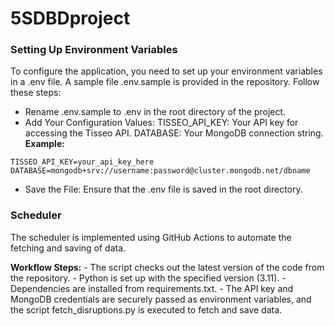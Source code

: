 # 5SDBDproject

### Setting Up Environment Variables

To configure the application, you need to set up your environment variables in a .env file. A sample file .env.sample is provided in the repository. Follow these steps:

- Rename .env.sample to .env in the root directory of the project.
- Add Your Configuration Values:
        TISSEO_API_KEY: Your API key for accessing the Tisseo API.
        DATABASE: Your MongoDB connection string.
**Example:**
```env
TISSEO_API_KEY=your_api_key_here
DATABASE=mongodb+srv://username:password@cluster.mongodb.net/dbname
```
- Save the File:
Ensure that the .env file is saved in the root directory.


### Scheduler
The scheduler is implemented using GitHub Actions to automate the fetching and saving of data.

**Workflow Steps:**
    - The script checks out the latest version of the code from the repository.
    - Python is set up with the specified version (3.11).
    - Dependencies are installed from requirements.txt.
    - The API key and MongoDB credentials are securely passed as environment variables, and the script fetch_disruptions.py is executed to fetch and save data.
